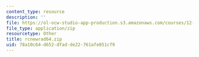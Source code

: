 ```yaml
---
content_type: resource
description: ''
file: https://ol-ocw-studio-app-production.s3.amazonaws.com/courses/12-811-tropical-meteorology-spring-2011/78a10c64d652dfadde22761afe851cf9_rcnewrad64.zip
file_type: application/zip
resourcetype: Other
title: rcnewrad64.zip
uid: 78a10c64-d652-dfad-de22-761afe851cf9
---
```

